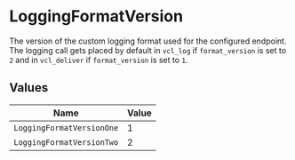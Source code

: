 # LoggingFormatVersion

The version of the custom logging format used for the configured endpoint. The logging call gets placed by default in `vcl_log` if `format_version` is set to `2` and in `vcl_deliver` if `format_version` is set to `1`.



## Values

| Name                      | Value                     |
| ------------------------- | ------------------------- |
| `LoggingFormatVersionOne` | 1                         |
| `LoggingFormatVersionTwo` | 2                         |